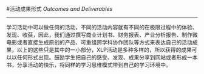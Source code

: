 

#活动成果形式
*Outcomes and Deliverables*

---

学习活动中可以做任何的活动，不同的活动内容就有不同的在极限过程中的体验、发现、收获，因此，我们通过撰写商业计划书、财务报表、产业分析报告、制作微电影或者直接生成原创的产品、可重组跨学科协作团队等方式来表达自己的活动成果，以上的这些只是其中的一小部分，XLP活动是多种多样的，所以获得的成果可以以任何形式出现。鼓励学生把自己的感受、发现、成果分享到网站或者形成一本书，分享活动的快乐，将同样的学习思维模式带到自己的学习环境中。

